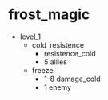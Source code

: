 # frost_magic

* level_1
  * cold_resistence
    * resistence_cold
    * 5 allies
  * freeze
    * 1-8 damage_cold
    * 1 enemy
